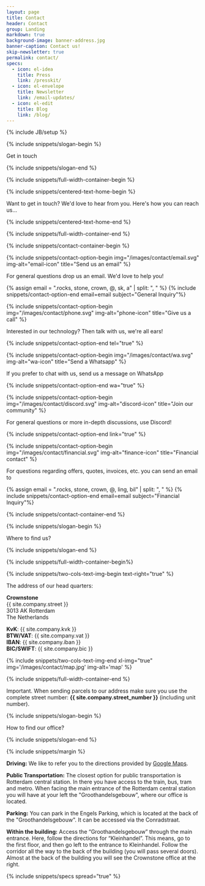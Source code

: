 ```yaml
---
layout: page
title: Contact
header: Contact
group: Landing
markdown: true
background-image: banner-address.jpg
banner-caption: Contact us!
skip-newsletter: true
permalink: contact/
specs:
  - icon: el-idea
    title: Press
    link: /presskit/
  - icon: el-envelope
    title: Newsletter
    link: /email-updates/
  - icon: el-edit
    title: Blog
    link: /blog/
---
```

{% include JB/setup %}


{% include snippets/slogan-begin %}

Get in touch

{% include snippets/slogan-end %}


{% include snippets/full-width-container-begin %}

{% include snippets/centered-text-home-begin %}

Want to get in touch? We'd love to hear from you. Here's how you can reach us...

{% include snippets/centered-text-home-end %}

{% include snippets/full-width-container-end %}



{% include snippets/contact-container-begin %}


{% include snippets/contact-option-begin img="/images/contact/email.svg" img-alt="email-icon" title="Send us an email" %}

For general questions drop us an email. We'd love to help you!

{% assign email = ".rocks, stone, crown, @, sk, a" | split: ", "  %}
{% include snippets/contact-option-end email=email subject="General Inquiry"%}


{% include snippets/contact-option-begin img="/images/contact/phone.svg" img-alt="phone-icon" title="Give us a call" %}

Interested in our technology? Then talk with us, we're all ears!

{% include snippets/contact-option-end tel="true" %}


{% include snippets/contact-option-begin img="/images/contact/wa.svg" img-alt="wa-icon" title="Send a Whatsapp" %}

If you prefer to chat with us, send us a message on WhatsApp

{% include snippets/contact-option-end wa="true" %}


{% include snippets/contact-option-begin img="/images/contact/discord.svg" img-alt="discord-icon" title="Join our community" %}

For general questions or more in-depth discussions, use Discord!

{% include snippets/contact-option-end link="true" %}


{% include snippets/contact-option-begin img="/images/contact/financial.svg" img-alt="finance-icon" title="Financial contact" %}

For questions regarding offers, quotes, invoices, etc. you can send an email to

{% assign email = ".rocks, stone, crown, @, ling, bil" | split: ", "  %}
{% include snippets/contact-option-end email=email subject="Financial Inquiry"%}


{% include snippets/contact-container-end %}



{% include snippets/slogan-begin %}

Where to find us?

{% include snippets/slogan-end %}


{% include snippets/full-width-container-begin%}

{% include snippets/two-cols-text-img-begin text-right="true" %}

The address of our head quarters:

**Crownstone**<br>
{{ site.company.street }} <br>
3013 AK Rotterdam <br>
The Netherlands <br>

**KvK**: {{ site.company.kvk }}<br>
**BTW/VAT**: {{ site.company.vat }}<br>
**IBAN**: {{ site.company.iban }}<br>
**BIC/SWIFT**: {{ site.company.bic }}

{% include snippets/two-cols-text-img-end xl-img="true" img='/images/contact/map.jpg' img-alt='map' %}

{% include snippets/full-width-container-end %}

Important. When sending parcels to our address make sure you use the complete street number: **{{ site.company.street_number }}** (including unit number).



{% include snippets/slogan-begin %}

How to find our office?

{% include snippets/slogan-end %}


{% include snippets/margin %}


**Driving:** We like to refer you to the directions provided by [Google Maps](https://www.google.ie/maps/place/Crownstone/@51.9233355,4.4669633,17z/data=!3m1!4b1!4m5!3m4!1s0x47c434a44d95a89d:0xc1a444b798de16f9!8m2!3d51.9233355!4d4.469152).


**Public Transportation:** The closest option for public transportation is Rotterdam central station. In there you have access to the train, bus, tram and metro. When facing the main entrance of the Rotterdam central station you will have at your left the "Groothandelsgebouw", where our office is located.


**Parking:** You can park in the Engels Parking, which is located at the back of the "Groothandelsgebouw". It can be accessed via the Conradstraat.

**Within the building:** Access the “Groothandelsgebouw” through the main entrance. Here, follow the directions for “Kleinhandel”. This means, go to the first floor, and then go left to the entrance to Kleinhandel. Follow the corridor all the way to the back of the building (you will pass several doors). Almost at the back of the building you will see the Crownstone office at the right.


{% include snippets/specs spread="true" %}